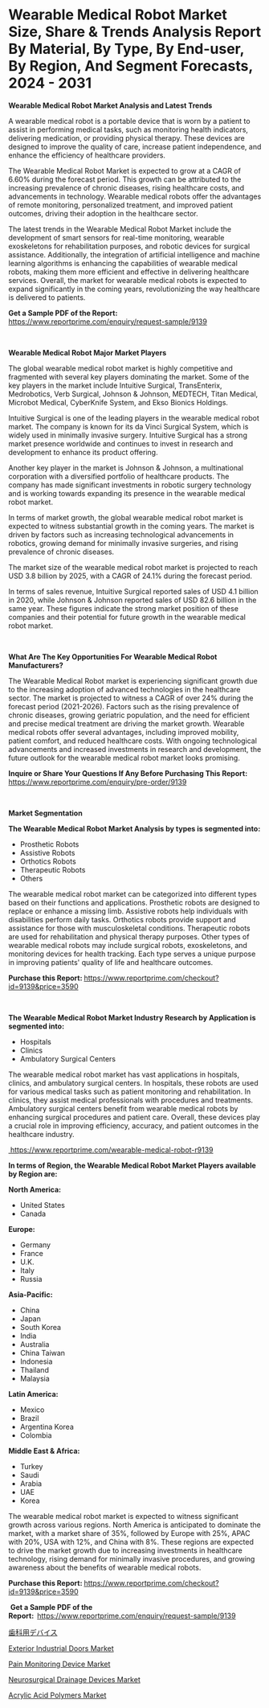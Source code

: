 <p><h1>Wearable Medical Robot Market Size, Share & Trends Analysis Report By Material, By Type, By End-user, By Region, And Segment Forecasts, 2024 - 2031</h1></p><p><strong>Wearable Medical Robot Market Analysis and Latest Trends</strong></p>
<p><p>A wearable medical robot is a portable device that is worn by a patient to assist in performing medical tasks, such as monitoring health indicators, delivering medication, or providing physical therapy. These devices are designed to improve the quality of care, increase patient independence, and enhance the efficiency of healthcare providers.</p><p>The Wearable Medical Robot Market is expected to grow at a CAGR of 6.60% during the forecast period. This growth can be attributed to the increasing prevalence of chronic diseases, rising healthcare costs, and advancements in technology. Wearable medical robots offer the advantages of remote monitoring, personalized treatment, and improved patient outcomes, driving their adoption in the healthcare sector.</p><p>The latest trends in the Wearable Medical Robot Market include the development of smart sensors for real-time monitoring, wearable exoskeletons for rehabilitation purposes, and robotic devices for surgical assistance. Additionally, the integration of artificial intelligence and machine learning algorithms is enhancing the capabilities of wearable medical robots, making them more efficient and effective in delivering healthcare services. Overall, the market for wearable medical robots is expected to expand significantly in the coming years, revolutionizing the way healthcare is delivered to patients.</p></p>
<p><strong>Get a Sample PDF of the Report:&nbsp;</strong> <a href="https://www.reportprime.com/enquiry/request-sample/9139">https://www.reportprime.com/enquiry/request-sample/9139</a></p>
<p>&nbsp;</p>
<p><strong>Wearable Medical Robot Major Market Players</strong></p>
<p><p>The global wearable medical robot market is highly competitive and fragmented with several key players dominating the market. Some of the key players in the market include Intuitive Surgical, TransEnterix, Medrobotics, Verb Surgical, Johnson & Johnson, MEDTECH, Titan Medical, Microbot Medical, CyberKnife System, and Ekso Bionics Holdings.</p><p>Intuitive Surgical is one of the leading players in the wearable medical robot market. The company is known for its da Vinci Surgical System, which is widely used in minimally invasive surgery. Intuitive Surgical has a strong market presence worldwide and continues to invest in research and development to enhance its product offering.</p><p>Another key player in the market is Johnson & Johnson, a multinational corporation with a diversified portfolio of healthcare products. The company has made significant investments in robotic surgery technology and is working towards expanding its presence in the wearable medical robot market.</p><p>In terms of market growth, the global wearable medical robot market is expected to witness substantial growth in the coming years. The market is driven by factors such as increasing technological advancements in robotics, growing demand for minimally invasive surgeries, and rising prevalence of chronic diseases.</p><p>The market size of the wearable medical robot market is projected to reach USD 3.8 billion by 2025, with a CAGR of 24.1% during the forecast period.</p><p>In terms of sales revenue, Intuitive Surgical reported sales of USD 4.1 billion in 2020, while Johnson & Johnson reported sales of USD 82.6 billion in the same year. These figures indicate the strong market position of these companies and their potential for future growth in the wearable medical robot market.</p></p>
<p>&nbsp;</p>
<p><strong>What Are The Key Opportunities For Wearable Medical Robot Manufacturers?</strong></p>
<p><p>The Wearable Medical Robot market is experiencing significant growth due to the increasing adoption of advanced technologies in the healthcare sector. The market is projected to witness a CAGR of over 24% during the forecast period (2021-2026). Factors such as the rising prevalence of chronic diseases, growing geriatric population, and the need for efficient and precise medical treatment are driving the market growth. Wearable medical robots offer several advantages, including improved mobility, patient comfort, and reduced healthcare costs. With ongoing technological advancements and increased investments in research and development, the future outlook for the wearable medical robot market looks promising.</p></p>
<p><strong>Inquire or Share Your Questions If Any Before Purchasing This Report:</strong> <a href="https://www.reportprime.com/enquiry/pre-order/9139">https://www.reportprime.com/enquiry/pre-order/9139</a></p>
<p>&nbsp;</p>
<p><strong>Market Segmentation</strong></p>
<p><strong>The Wearable Medical Robot Market Analysis by types is segmented into:</strong></p>
<p><ul><li>Prosthetic Robots</li><li>Assistive Robots</li><li>Orthotics Robots</li><li>Therapeutic Robots</li><li>Others</li></ul></p>
<p><p>The wearable medical robot market can be categorized into different types based on their functions and applications. Prosthetic robots are designed to replace or enhance a missing limb. Assistive robots help individuals with disabilities perform daily tasks. Orthotics robots provide support and assistance for those with musculoskeletal conditions. Therapeutic robots are used for rehabilitation and physical therapy purposes. Other types of wearable medical robots may include surgical robots, exoskeletons, and monitoring devices for health tracking. Each type serves a unique purpose in improving patients' quality of life and healthcare outcomes.</p></p>
<p><strong>Purchase this Report:&nbsp;</strong><a href="https://www.reportprime.com/checkout?id=9139&price=3590">https://www.reportprime.com/checkout?id=9139&price=3590</a></p>
<p>&nbsp;</p>
<p><strong>The Wearable Medical Robot Market Industry Research by Application is segmented into:</strong></p>
<p><ul><li>Hospitals</li><li>Clinics</li><li>Ambulatory Surgical Centers</li></ul></p>
<p><p>The wearable medical robot market has vast applications in hospitals, clinics, and ambulatory surgical centers. In hospitals, these robots are used for various medical tasks such as patient monitoring and rehabilitation. In clinics, they assist medical professionals with procedures and treatments. Ambulatory surgical centers benefit from wearable medical robots by enhancing surgical procedures and patient care. Overall, these devices play a crucial role in improving efficiency, accuracy, and patient outcomes in the healthcare industry.</p></p>
<p><a href="https://www.reportprime.com/wearable-medical-robot-r9139">&nbsp;https://www.reportprime.com/wearable-medical-robot-r9139</a></p>
<p><strong>In terms of Region, the Wearable Medical Robot Market Players available by Region are:</strong></p>
<p>
    <p> <strong> North America: </strong>
        <ul>
            <li>United States</li>
            <li>Canada</li>
        </ul>
        </p> 
    <p> <strong> Europe: </strong>
        <ul>
            <li>Germany</li>
            <li>France</li>
            <li>U.K.</li>
            <li>Italy</li>
            <li>Russia</li>
        </ul>
        </p> 
    <p> <strong> Asia-Pacific: </strong>
        <ul>
            <li>China</li>
            <li>Japan</li>
            <li>South Korea</li>
            <li>India</li>
            <li>Australia</li>
            <li>China Taiwan</li>
            <li>Indonesia</li>
            <li>Thailand</li>
            <li>Malaysia</li>
        </ul>
        </p> 
    <p> <strong> Latin America: </strong>
        <ul>
            <li>Mexico</li>
            <li>Brazil</li>
            <li>Argentina Korea</li>
            <li>Colombia</li>
        </ul>
        </p> 
    <p> <strong> Middle East & Africa: </strong>
        <ul>
            <li>Turkey</li>
            <li>Saudi</li>
            <li>Arabia</li>
            <li>UAE</li>
            <li>Korea</li>
        </ul>
    </p>
    </p>
<p><p>The wearable medical robot market is expected to witness significant growth across various regions. North America is anticipated to dominate the market, with a market share of 35%, followed by Europe with 25%, APAC with 20%, USA with 12%, and China with 8%. These regions are expected to drive the market growth due to increasing investments in healthcare technology, rising demand for minimally invasive procedures, and growing awareness about the benefits of wearable medical robots.</p></p>
<p><strong>Purchase this Report: </strong><a href="https://www.reportprime.com/checkout?id=9139&price=3590">https://www.reportprime.com/checkout?id=9139&price=3590</a></p>
<p>&nbsp;<strong>Get a Sample PDF of the Report:&nbsp;&nbsp;</strong><a href="https://www.reportprime.com/enquiry/request-sample/9139">https://www.reportprime.com/enquiry/request-sample/9139</a></p>
<p><strong></strong></p>
<p><p><a href="https://github.com/ihabdkwlxs948/Market-Research-Report-List-1/blob/main/862506823388.md">歯科用デバイス</a></p><p><a href="https://www.linkedin.com/pulse/global-exterior-industrial-doors-market-size-trends-rhkne?trackingId=0bxfoQpObqL07QrAJRHqVA%3D%3D">Exterior Industrial Doors Market</a></p><p><a href="https://github.com/guneycigdem35/Market-Research-Report-List-2/blob/main/pain-monitoring-device-market.md">Pain Monitoring Device Market</a></p><p><a href="https://github.com/Paul14Anderson63/Market-Research-Report-List-3/blob/main/neurosurgical-drainage-devices-market.md">Neurosurgical Drainage Devices Market</a></p><p><a href="https://issuu.com/reportprime-2/docs/acrylic-acid-polymers-market-size-2030.pptx">Acrylic Acid Polymers Market</a></p></p>